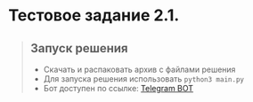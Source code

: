 # Тестовое задание 2.1.

> ## Запуск решения
> + Скачать и распаковать архив с файлами решения
> + Для запуска решения использовать `python3 main.py`
> + Бот доступен по ссылке: [Telegram BOT](https://t.me/IPTIP_test_task_21_bot)
